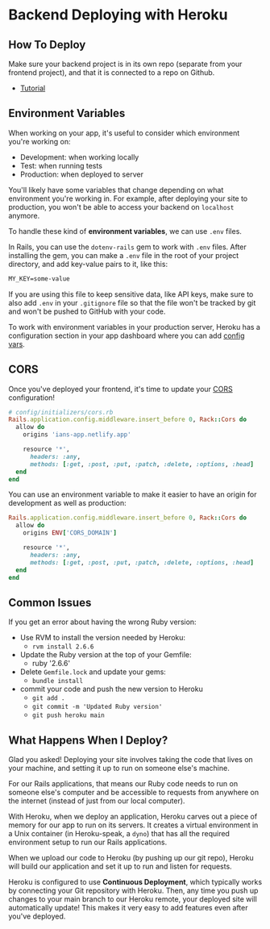 # Backend Deploying with Heroku

## How To Deploy

Make sure your backend project is in its own repo (separate from your frontend
project), and that it is connected to a repo on Github.

- [Tutorial](https://devcenter.heroku.com/articles/getting-started-with-rails6)

## Environment Variables

When working on your app, it's useful to consider which environment you're working on:

- Development: when working locally
- Test: when running tests
- Production: when deployed to server

You'll likely have some variables that change depending on what environment you're working in. For example, after deploying your site to production, you won't be able to access your backend on `localhost` anymore.

To handle these kind of **environment variables**, we can use `.env` files.

In Rails, you can use the `dotenv-rails` gem to work with `.env` files. After
installing the gem, you can make a `.env` file in the root of your project
directory, and add key-value pairs to it, like this:

```txt
MY_KEY=some-value
```

If you are using this file to keep sensitive data, like API keys, make sure to
also add `.env` in your `.gitignore` file so that the file won't be tracked by
git and won't be pushed to GitHub with your code.

To work with environment variables in your production server, Heroku has a
configuration section in your app dashboard where you can add
[config vars](https://devcenter.heroku.com/articles/config-vars).

## CORS

Once you've deployed your frontend, it's time to update your
[CORS](https://github.com/cyu/rack-cors) configuration!

```rb
# config/initializers/cors.rb
Rails.application.config.middleware.insert_before 0, Rack::Cors do
  allow do
    origins 'ians-app.netlify.app'

    resource '*',
      headers: :any,
      methods: [:get, :post, :put, :patch, :delete, :options, :head]
  end
end
```

You can use an environment variable to make it easier to have an origin
for development as well as production:

```rb
Rails.application.config.middleware.insert_before 0, Rack::Cors do
  allow do
    origins ENV['CORS_DOMAIN']

    resource '*',
      headers: :any,
      methods: [:get, :post, :put, :patch, :delete, :options, :head]
  end
end
```

## Common Issues

If you get an error about having the wrong Ruby version:

- Use RVM to install the version needed by Heroku:
  - `rvm install 2.6.6`
- Update the Ruby version at the top of your Gemfile:
  - ruby '2.6.6'
- Delete `Gemfile.lock` and update your gems:
  - `bundle install`
- commit your code and push the new version to Heroku
  - `git add .`
  - `git commit -m 'Updated Ruby version'`
  - `git push heroku main`

## What Happens When I Deploy?

Glad you asked! Deploying your site involves taking the code that lives on your
machine, and setting it up to run on someone else's machine.

For our Rails applications, that means our Ruby code needs to run on someone
else's computer and be accessible to requests from anywhere on the internet
(instead of just from our local computer).

With Heroku, when we deploy an application, Heroku carves out a piece of memory
for our app to run on its servers. It creates a virtual environment in a Unix
container (in Heroku-speak, a `dyno`) that has all the required environment
setup to run our Rails applications.

When we upload our code to Heroku (by pushing up our git repo), Heroku will
build our application and set it up to run and listen for requests.

Heroku is configured to use **Continuous Deployment**, which typically works by
connecting your Git repository with Heroku. Then, any time you push up changes
to your main branch to our Heroku remote, your deployed site will automatically
update! This makes it very easy to add features even after you've deployed.
